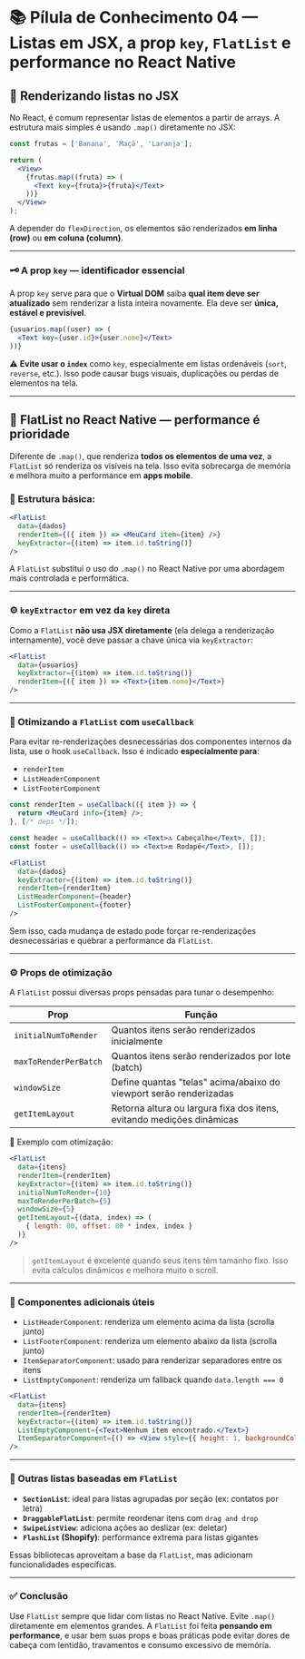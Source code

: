 # 📚 Pílula de Conhecimento 04 — Listas em JSX, a prop `key`, `FlatList` e performance no React Native

## 🔁 Renderizando listas no JSX

No React, é comum representar listas de elementos a partir de arrays. A estrutura mais simples é usando `.map()` diretamente no JSX:

```jsx
const frutas = ['Banana', 'Maçã', 'Laranja'];

return (
  <View>
    {frutas.map((fruta) => (
      <Text key={fruta}>{fruta}</Text>
    ))}
  </View>
);
```

A depender do `flexDirection`, os elementos são renderizados **em linha (row)** ou **em coluna (column)**.

---

### 🗝️ A prop `key` — identificador essencial

A prop `key` serve para que o **Virtual DOM** saiba **qual item deve ser atualizado** sem renderizar a lista inteira novamente. Ela deve ser **única, estável e previsível**.

```jsx
{usuarios.map((user) => (
  <Text key={user.id}>{user.nome}</Text>
))}
```

⚠️ **Evite usar o `index`** como `key`, especialmente em listas ordenáveis (`sort`, `reverse`, etc.). Isso pode causar bugs visuais, duplicações ou perdas de elementos na tela.

---

## 📱 FlatList no React Native — performance é prioridade

Diferente de `.map()`, que renderiza **todos os elementos de uma vez**, a `FlatList` só renderiza os visíveis na tela. Isso evita sobrecarga de memória e melhora muito a performance em **apps mobile**.

### 🧱 Estrutura básica:

```jsx
<FlatList
  data={dados}
  renderItem={({ item }) => <MeuCard item={item} />}
  keyExtractor={(item) => item.id.toString()}
/>
```

A `FlatList` substitui o uso do `.map()` no React Native por uma abordagem mais controlada e performática.

---

### ⚙️ `keyExtractor` em vez da `key` direta

Como a `FlatList` **não usa JSX diretamente** (ela delega a renderização internamente), você deve passar a chave única via `keyExtractor`:

```jsx
<FlatList
  data={usuarios}
  keyExtractor={(item) => item.id.toString()}
  renderItem={({ item }) => <Text>{item.nome}</Text>}
/>
```

---

### 🚀 Otimizando a `FlatList` com `useCallback`

Para evitar re-renderizações desnecessárias dos componentes internos da lista, use o hook `useCallback`. Isso é indicado **especialmente para**:

* `renderItem`
* `ListHeaderComponent`
* `ListFooterComponent`

```jsx
const renderItem = useCallback(({ item }) => {
  return <MeuCard info={item} />;
}, [/* deps */]);

const header = useCallback(() => <Text>🔝 Cabeçalho</Text>, []);
const footer = useCallback(() => <Text>🔚 Rodapé</Text>, []);

<FlatList
  data={dados}
  keyExtractor={(item) => item.id.toString()}
  renderItem={renderItem}
  ListHeaderComponent={header}
  ListFooterComponent={footer}
/>
```

Sem isso, cada mudança de estado pode forçar re-renderizações desnecessárias e quebrar a performance da `FlatList`.

---

### ⚙️ Props de otimização

A `FlatList` possui diversas props pensadas para tunar o desempenho:

| Prop                  | Função                                                                |
| --------------------- | --------------------------------------------------------------------- |
| `initialNumToRender`  | Quantos itens serão renderizados inicialmente                         |
| `maxToRenderPerBatch` | Quantos itens serão renderizados por lote (batch)                     |
| `windowSize`          | Define quantas "telas" acima/abaixo do viewport serão renderizadas    |
| `getItemLayout`       | Retorna altura ou largura fixa dos itens, evitando medições dinâmicas |

📌 Exemplo com otimização:

```jsx
<FlatList
  data={itens}
  renderItem={renderItem}
  keyExtractor={(item) => item.id.toString()}
  initialNumToRender={10}
  maxToRenderPerBatch={5}
  windowSize={5}
  getItemLayout={(data, index) => (
    { length: 80, offset: 80 * index, index }
  )}
/>
```

> `getItemLayout` é excelente quando seus itens têm tamanho fixo. Isso evita cálculos dinâmicos e melhora muito o scroll.

---

### 🧩 Componentes adicionais úteis

* `ListHeaderComponent`: renderiza um elemento acima da lista (scrolla junto)
* `ListFooterComponent`: renderiza um elemento abaixo da lista (scrolla junto)
* `ItemSeparatorComponent`: usado para renderizar separadores entre os itens
* `ListEmptyComponent`: renderiza um fallback quando `data.length === 0`

```jsx
<FlatList
  data={itens}
  renderItem={renderItem}
  keyExtractor={(item) => item.id.toString()}
  ListEmptyComponent={<Text>Nenhum item encontrado.</Text>}
  ItemSeparatorComponent={() => <View style={{ height: 1, backgroundColor: '#ccc' }} />}
/>
```

---

### 🧰 Outras listas baseadas em `FlatList`

* **`SectionList`**: ideal para listas agrupadas por seção (ex: contatos por letra)
* **`DraggableFlatList`**: permite reordenar itens com `drag and drop`
* **`SwipeListView`**: adiciona ações ao deslizar (ex: deletar)
* **`FlashList` (Shopify)**: performance extrema para listas gigantes

Essas bibliotecas aproveitam a base da `FlatList`, mas adicionam funcionalidades específicas.

---

### ✅ Conclusão

Use `FlatList` sempre que lidar com listas no React Native. Evite `.map()` diretamente em elementos grandes. A `FlatList` foi feita **pensando em performance**, e usar bem suas props e boas práticas pode evitar dores de cabeça com lentidão, travamentos e consumo excessivo de memória.
